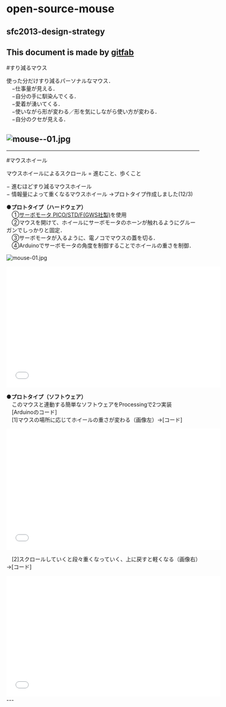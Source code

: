 # open-source-mouse
## sfc2013-design-strategy      
This document is made by [gitfab](http://gitfab.org)
---
#すり減るマウス

使った分だけすり減るパーソナルなマウス．<br>
　−仕事量が見える．<br>
　−自分の手に馴染んでくる．<br>
　−愛着が湧いてくる．<br>
　−使いながら形が変わる／形を気にしながら使い方が変わる．<br>
　−自分のクセが見える．<br>

![mouse--01.jpg](https://raw.github.com/ken0324/open-source-mouse/master/gitfab/resources/mouse--01.jpg)
---

---
#マウスホイール

マウスホイールによるスクロール = 進むこと、歩くこと

 − 進むほどすり減るマウスホイール <br>
 − 情報量によって重くなるマウスホイール →プロトタイプ作成しました(12/3)<br>

<strong>●プロトタイプ（ハードウェア）</strong>
　<br>
　①<a href="http://akizukidenshi.com/catalog/g/gM-01905/">サーボモータ PICO/STD/F(GWS社製)</a>を使用<br>
　②マウスを開けて、ホイールにサーボモータのホーンが触れるようにグルーガンでしっかりと固定．<br>
　③サーボモータが入るように、電ノコでマウスの蓋を切る．<br>
　④Arduinoでサーボモータの角度を制御することでホイールの重さを制御．<br>


![mouse-01.jpg](https://raw.github.com/ken0324/open-source-mouse/master/gitfab/resources/mouse-01.jpg)

<iframe width="560" height="315" src="//www.youtube.com/embed/7tKLwSLQ5I0" frameborder="0" allowfullscreen></iframe>

<strong>●プロトタイプ（ソフトウェア）</strong>
<br>
　このマウスと連動する簡単なソフトウェアをProcessingで2つ実装<br>
　[Arduinoのコード]<br>
　[1]マウスの場所に応じてホイールの重さが変わる（画像左）→[コード]  <br>
<iframe width="560" height="315" src="//www.youtube.com/embed/5L26mkcaLfo" frameborder="0" allowfullscreen></iframe> <br>

　[2]スクロールしていくと段々重くなっていく、上に戻すと軽くなる（画像右）→[コード] <br>
<iframe width="560" height="315" src="//www.youtube.com/embed/Cq4dI2Lq3Bo" frameborder="0" allowfullscreen></iframe> <br>
---
